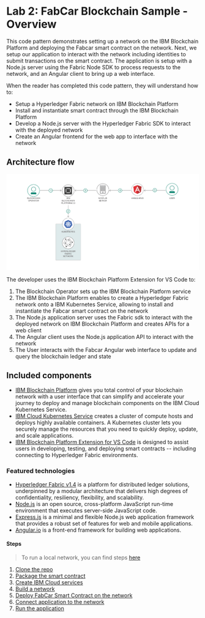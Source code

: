 # Lab 2: FabCar Blockchain Sample - Overview

This code pattern demonstrates setting up a network on the IBM Blockchain Platform and deploying the Fabcar smart contract on the network. Next, we setup our application to interact with the network including identities to submit transactions on the smart contract. The application is setup with a Node.js server using the Fabric Node SDK to process requests to the network, and an Angular client to bring up a web interface.

When the reader has completed this code pattern, they will understand how to:

* Setup a Hyperledger Fabric network on IBM Blockchain Platform
* Install and instantiate smart contract through the IBM Blockchain Platform
* Develop a Node.js server with the Hyperledger Fabric SDK to interact with the deployed network
* Create an Angular frontend for the web app to interface with the network

## Architecture flow

![](../.gitbook/assets/image%20%2825%29.png)



The developer uses the IBM Blockchain Platform Extension for VS Code to:

1. The Blockchain Operator sets up the IBM Blockchain Platform service
2. The IBM Blockchain Platform enables to create a Hyperledger Fabric network onto a IBM Kubernetes Service, allowing to install and instantiate the Fabcar smart contract on the network
3. The Node.js application server uses the Fabric sdk to interact with the deployed network on IBM Blockchain Platform and creates APIs for a web client
4. The Angular client uses the Node.js application API to interact with the network
5. The User interacts with the Fabcar Angular web interface to update and query the blockchain ledger and state

## Included components

* [IBM Blockchain Platform](https://console.bluemix.net/docs/services/blockchain/howto/ibp-v2-deploy-iks.html#ibp-v2-deploy-iks) gives you total control of your blockchain network with a user interface that can simplify and accelerate your journey to deploy and manage blockchain components on the IBM Cloud Kubernetes Service.
* [IBM Cloud Kubernetes Service](https://www.ibm.com/cloud/container-service) creates a cluster of compute hosts and deploys highly available containers. A Kubernetes cluster lets you securely manage the resources that you need to quickly deploy, update, and scale applications.
* [IBM Blockchain Platform Extension for VS Code](https://marketplace.visualstudio.com/items?itemName=IBMBlockchain.ibm-blockchain-platform) is designed to assist users in developing, testing, and deploying smart contracts -- including connecting to Hyperledger Fabric environments.

### Featured technologies

* [Hyperledger Fabric v1.4](https://hyperledger-fabric.readthedocs.io/) is a platform for distributed ledger solutions, underpinned by a modular architecture that delivers high degrees of confidentiality, resiliency, flexibility, and scalability.
* [Node.js](https://nodejs.org/) is an open source, cross-platform JavaScript run-time environment that executes server-side JavaScript code.
* [Express.js](https://expressjs.com/) is a minimal and flexible Node.js web application framework that provides a robust set of features for web and mobile applications.
* [Angular.io](https://angular.io/) is a front-end framework for building web applications.

#### Steps

> To run a local network, you can find steps [here](https://github.com/IBM/fabcar-blockchain-sample/blob/master/docs/run-local.md)

1. [Clone the repo](https://github.com/IBM/fabcar-blockchain-sample/blob/master/README.md#1-clone-the-repo)
2. [Package the smart contract](https://github.com/IBM/fabcar-blockchain-sample/blob/master/README.md#2-package-the-smart-contract)
3. [Create IBM Cloud services](https://github.com/IBM/fabcar-blockchain-sample/blob/master/README.md#3-create-ibm-cloud-services)
4. [Build a network](https://github.com/IBM/fabcar-blockchain-sample/blob/master/README.md#4-build-a-network)
5. [Deploy FabCar Smart Contract on the network](https://github.com/IBM/fabcar-blockchain-sample/blob/master/README.md#5-deploy-fabcar-smart-contract-on-the-network)
6. [Connect application to the network](https://github.com/IBM/fabcar-blockchain-sample/blob/master/README.md#6-connect-application-to-the-network)
7. [Run the application](https://github.com/IBM/fabcar-blockchain-sample/blob/master/README.md#7-run-the-application)


